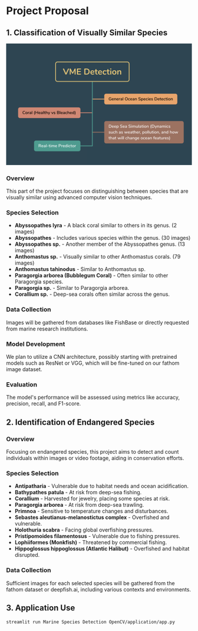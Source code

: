 # Project Proposal

## 1. Classification of Visually Similar Species

![schema](Marine%20Species%20Detection%20OpenCV/schema.png)

### Overview
This part of the project focuses on distinguishing between species that are visually similar using advanced computer vision techniques.

### Species Selection
- **Abyssopathes lyra** - A black coral similar to others in its genus. (2 images)
- **Abyssopathes** - Includes various species within the genus. (30 images)
- **Abyssopathes sp.** - Another member of the Abyssopathes genus. (13 images)
- **Anthomastus sp.** - Visually similar to other Anthomastus corals. (79 images)
- **Anthomastus tahinodus** - Similar to Anthomastus sp.
- **Paragorgia arborea (Bubblegum Coral)** - Often similar to other Paragorgia species.
- **Paragorgia sp.** - Similar to Paragorgia arborea.
- **Corallium sp.** - Deep-sea corals often similar across the genus.

### Data Collection
Images will be gathered from databases like FishBase or directly requested from marine research institutions.

### Model Development
We plan to utilize a CNN architecture, possibly starting with pretrained models such as ResNet or VGG, which will be fine-tuned on our fathom image dataset.

### Evaluation
The model's performance will be assessed using metrics like accuracy, precision, recall, and F1-score.

## 2. Identification of Endangered Species

### Overview
Focusing on endangered species, this project aims to detect and count individuals within images or video footage, aiding in conservation efforts.

### Species Selection
- **Antipatharia** - Vulnerable due to habitat needs and ocean acidification.
- **Bathypathes patula** - At risk from deep-sea fishing.
- **Corallium** - Harvested for jewelry, placing some species at risk.
- **Paragorgia arborea** - At risk from deep-sea trawling.
- **Primnoa** - Sensitive to temperature changes and disturbances.
- **Sebastes aleutianus-melanostictus complex** - Overfished and vulnerable.
- **Holothuria scabra** - Facing global overfishing pressures.
- **Pristipomoides filamentosus** - Vulnerable due to fishing pressures.
- **Lophiiformes (Monkfish)** - Threatened by commercial fishing.
- **Hippoglossus hippoglossus (Atlantic Halibut)** - Overfished and habitat disrupted.

### Data Collection
Sufficient images for each selected species will be gathered from the fathom dataset or deepfish.ai, including various contexts and environments.

## 3. Application Use
```bash
streamlit run Marine Species Detection OpenCV/application/app.py

